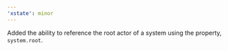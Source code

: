 ```yaml
---
'xstate': minor
---
```


Added the ability to reference the root actor of a system using the property, `system.root`.
